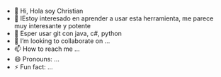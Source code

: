- 👋 Hi, Hola soy Christian
- 👀 IEstoy interesado en aprender a usar esta herramienta, me parece muy interesante y potente
- 🌱 Esper usar git con java, c#, python
- 💞️ I’m looking to collaborate on ...
- 📫 How to reach me ...
- 😄 Pronouns: ...
- ⚡ Fun fact: ...

<!---
SantafeC/SantafeC is a ✨ special ✨ repository because its `README.md` (this file) appears on your GitHub profile.
You can click the Preview link to take a look at your changes.
--->
